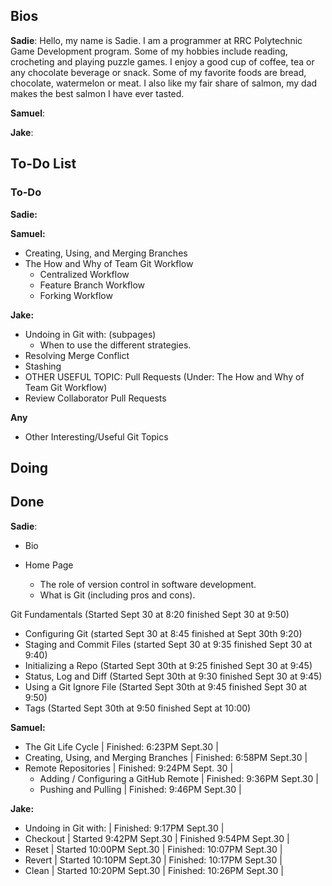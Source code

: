 ## Bios
**Sadie**:
Hello, my name is Sadie. I am a programmer at RRC Polytechnic Game Development program. Some of my hobbies include reading, crocheting and playing puzzle games. I enjoy a good cup of coffee, tea or any chocolate beverage or snack. Some of my favorite foods are bread, chocolate, watermelon or meat. I also like my fair share of salmon, my dad makes the best salmon I have ever tasted.

**Samuel**:

**Jake**:

## To-Do List
### To-Do
**Sadie:**

  
**Samuel:** 
- Creating, Using, and Merging Branches
- The How and Why of Team Git Workflow
    - Centralized Workflow
    - Feature Branch Workflow
    - Forking Workflow

**Jake:** 
- Undoing in Git with: (subpages)
    - When to use the different strategies.
- Resolving Merge Conflict
- Stashing
- OTHER USEFUL TOPIC: Pull Requests (Under: The How and Why of Team Git Workflow)
- Review Collaborator Pull Requests

**Any**
- Other Interesting/Useful Git Topics

## Doing



## Done
**Sadie**:
- Bio 
- Home Page

  - The role of version control in software development.
  - What is Git (including pros and cons).

Git Fundamentals (Started Sept 30 at 8:20 finished Sept 30 at 9:50)
  - Configuring Git (started Sept 30 at 8:45 finished at Sept 30th 9:20)
  - Staging and Commit Files (started Sept 30 at 9:35 finished Sept 30 at 9:40)
  - Initializing a Repo (Started Sept 30th at 9:25 finished Sept 30 at 9:45)
  - Status, Log and Diff (Started Sept 30th at 9:30 finished Sept 30 at 9:45)
  - Using a Git Ignore File (Started Sept 30th at 9:45 finished Sept 30 at 9:50)
- Tags (Started Sept 30th at 9:50 finished Sept at 10:00)


**Samuel:** 
- The Git Life Cycle | Finished: 6:23PM Sept.30 |
- Creating, Using, and Merging Branches | Finished: 6:58PM Sept.30 |
- Remote Repositories | Finished: 9:24PM Sept. 30 |
    - Adding / Configuring a GitHub Remote | Finished: 9:36PM Sept.30 |
    - Pushing and Pulling | Finished: 9:46PM Sept.30 |

**Jake:** 
- Undoing in Git with: | Finished: 9:17PM Sept.30 |
- Checkout | Started 9:42PM Sept.30 | Finished 9:54PM Sept.30 |
- Reset | Started 10:00PM Sept.30 | Finished: 10:07PM Sept.30 |
- Revert | Started 10:10PM Sept.30 | Finished: 10:17PM Sept.30 |
- Clean | Started 10:20PM Sept.30 | Finished: 10:26PM Sept.30 |

